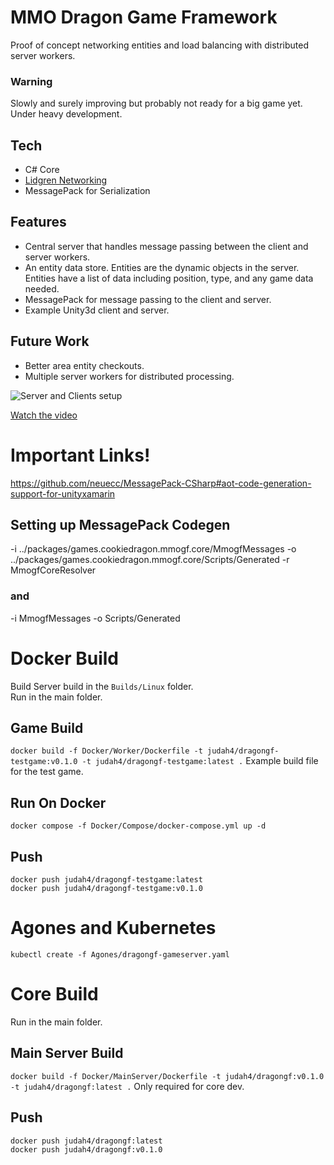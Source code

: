 
# MMO Dragon Game Framework

Proof of concept networking entities and load balancing with distributed server workers. 

### Warning  

Slowly and surely improving but probably not ready for a big game yet. Under heavy development.

## Tech
* C# Core
* [Lidgren Networking](https://github.com/lidgren/lidgren-network-gen3)
* MessagePack for Serialization

## Features

* Central server that handles message passing between the client and server workers.  
* An entity data store. Entities are the dynamic objects in the server. Entities have a list of data including position, type, and any game data needed.  
* MessagePack  for message passing to the client and server.  
* Example Unity3d client and server.  

## Future Work
* Better area entity checkouts.
* Multiple server workers for distributed processing.


![Server and Clients setup](https://img.youtube.com/vi/f6h_A6oPgyM/0.jpg)  

[Watch the video](https://youtu.be/f6h_A6oPgyM)  

# Important Links!

https://github.com/neuecc/MessagePack-CSharp#aot-code-generation-support-for-unityxamarin

## Setting up MessagePack Codegen
-i 
../packages/games.cookiedragon.mmogf.core/MmogfMessages
-o 
../packages/games.cookiedragon.mmogf.core/Scripts/Generated
-r
MmogfCoreResolver


### and

-i
MmogfMessages
-o
Scripts/Generated


# Docker Build

Build Server build in the `Builds/Linux` folder.  
Run in the main folder.  

## Game Build
`docker build -f Docker/Worker/Dockerfile -t judah4/dragongf-testgame:v0.1.0 -t judah4/dragongf-testgame:latest .`
Example build file for the test game.

## Run On Docker
`docker compose -f Docker/Compose/docker-compose.yml up -d`

## Push

`docker push judah4/dragongf-testgame:latest`  
`docker push judah4/dragongf-testgame:v0.1.0`  

# Agones and Kubernetes

`kubectl create -f Agones/dragongf-gameserver.yaml`

# Core Build

Run in the main folder.  

## Main Server Build
`docker build -f Docker/MainServer/Dockerfile -t judah4/dragongf:v0.1.0 -t judah4/dragongf:latest .`
Only required for core dev.

## Push

`docker push judah4/dragongf:latest`  
`docker push judah4/dragongf:v0.1.0`  
